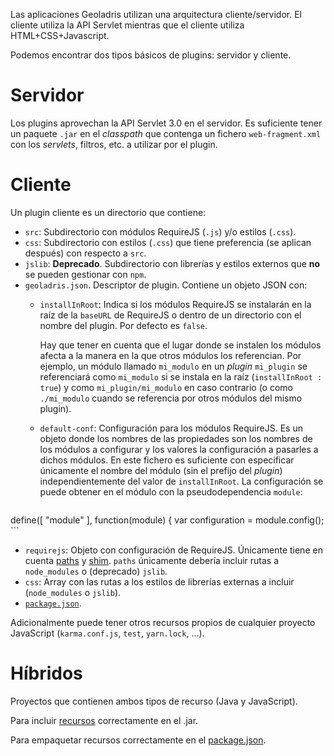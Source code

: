 Las aplicaciones Geoladris utilizan una arquitectura cliente/servidor. El cliente utiliza la API Servlet mientras que el cliente utiliza HTML+CSS+Javascript.

Podemos encontrar dos tipos básicos de plugins: servidor y cliente.

# Servidor

Los plugins aprovechan la API Servlet 3.0 en el servidor. Es suficiente tener un paquete `.jar` en el _classpath_ que contenga un fichero `web-fragment.xml` con los _servlets_, filtros, etc. a utilizar por el plugin.

# Cliente

Un plugin cliente es un directorio que contiene:

* `src`: Subdirectorio con módulos RequireJS (`.js`) y/o estilos (`.css`).
* `css`: Subdirectorio con estilos (`.css`) que tiene preferencia (se aplican después) con respecto a `src`.
* `jslib`: **Deprecado**. Subdirectorio con librerías y estilos externos que **no** se pueden gestionar con `npm`.
* `geoladris.json`. Descriptor de plugin. Contiene un objeto JSON con:
  * `installInRoot`: Indica si los módulos RequireJS se instalarán en la raíz de la `baseURL` de RequireJS o dentro de un directorio con el nombre del plugin. Por defecto es `false`.

    Hay que tener en cuenta que el lugar donde se instalen los módulos afecta a la manera en la que otros módulos los referencian. Por ejemplo, un módulo llamado `mi_modulo` en un _plugin_ `mi_plugin` se referenciará como `mi_modulo` si se instala en la raíz (`installInRoot : true`) y como  `mi_plugin/mi_modulo` en caso contrario (o como `./mi_modulo` cuando se referencia por otros módulos del mismo plugin).
  * `default-conf`: Configuración para los módulos RequireJS. Es un objeto donde los nombres de las propiedades son los nombres de los módulos a configurar y los valores la configuración a pasarles a dichos módulos. En este fichero es suficiente con especificar únicamente el nombre del módulo (sin el prefijo del _plugin_) independientemente del valor de `installInRoot`.
    La configuración se puede obtener en el módulo con la pseudodependencia `module`:
    ```js
define([ "module" ], function(module) {
var configuration = module.config();
    ```
  * `requirejs`: Objeto con configuración de RequireJS. Únicamente tiene en cuenta [paths](http://requirejs.org/docs/api.html#config-paths) y [shim](http://requirejs.org/docs/api.html#config-shim). `paths` únicamente debería incluir rutas a `node_modules` o (deprecado) `jslib`.
  * `css`: Array con las rutas a los estilos de librerías externas a incluir (`node_modules` o `jslib`).
* [`package.json`](https://docs.npmjs.com/files/package.json).

Adicionalmente puede tener otros recursos propios de cualquier proyecto JavaScript (`karma.conf.js`, `test`, `yarn.lock`, ...).

# Híbridos

Proyectos que contienen ambos tipos de recurso (Java y JavaScript).

Para incluir [recursos](https://github.com/geoladris/plugins/blob/js_deps/pom.xml#L68) correctamente en el .jar.

Para empaquetar recursos correctamente en el [package.json](https://github.com/geoladris/plugins/blob/js_deps/base/package.json#L10).
